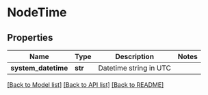 # NodeTime

## Properties
Name | Type | Description | Notes
------------ | ------------- | ------------- | -------------
**system_datetime** | **str** | Datetime string in UTC | 

[[Back to Model list]](../README.md#documentation-for-models) [[Back to API list]](../README.md#documentation-for-api-endpoints) [[Back to README]](../README.md)


